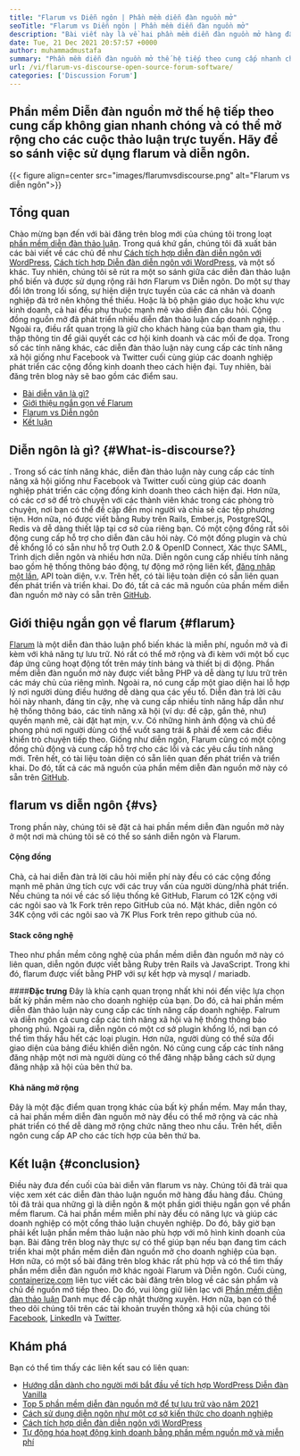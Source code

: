 ```yaml
---
title: "Flarum vs Diễn ngôn | Phần mềm diễn đàn nguồn mở" 
seoTitle: "Flarum vs Diễn ngôn | Phần mềm diễn đàn nguồn mở" 
description: "Bài viết này là về hai phần mềm diễn đàn nguồn mở hàng đầu Flarum vs Diễn ngôn. Cả hai phần mềm đều tự lưu trữ và cung cấp các tính năng diễn đàn hiện đại để thảo luận." 
date: Tue, 21 Dec 2021 20:57:57 +0000
author: muhammadmustafa
summary: "Phần mềm diễn đàn nguồn mở thế hệ tiếp theo cung cấp nhanh chóng & amp; Không gian mở rộng cho các cuộc thảo luận trực tuyến. Hãy so sánh việc sử dụng flarum và diễn ngôn." 
url: /vi/flarum-vs-discourse-open-source-forum-software/
categories: ['Discussion Forum']
---
```


## Phần mềm Diễn đàn nguồn mở thế hệ tiếp theo cung cấp không gian nhanh chóng và có thể mở rộng cho các cuộc thảo luận trực tuyến. Hãy để so sánh việc sử dụng flarum và diễn ngôn.

{{< figure align=center src="images/flarumvsdiscourse.png" alt="Flarum vs diễn ngôn">}}


## Tổng quan
Chào mừng bạn đến với bài đăng trên blog mới của chúng tôi trong loạt [phần mềm diễn đàn thảo luận][1]. Trong quá khứ gần, chúng tôi đã xuất bản các bài viết về các chủ đề như [Cách tích hợp diễn đàn diễn ngôn với WordPress][2], [Cách tích hợp Diễn đàn diễn ngôn với WordPress][2], và một số khác. Tuy nhiên, chúng tôi sẽ rút ra một so sánh giữa các diễn đàn thảo luận phổ biến và được sử dụng rộng rãi hơn Flarum vs Diễn ngôn. Do một sự thay đổi lớn trong lối sống, sự hiện diện trực tuyến của các cá nhân và doanh nghiệp đã trở nên không thể thiếu. Hoặc là bộ phận giáo dục hoặc khu vực kinh doanh, cả hai đều phụ thuộc mạnh mẽ vào diễn đàn câu hỏi.
Cộng đồng nguồn mở đã phát triển nhiều diễn đàn thảo luận cấp doanh nghiệp. . Ngoài ra, điều rất quan trọng là giữ cho khách hàng của bạn tham gia, thu thập thông tin để giải quyết các cơ hội kinh doanh và các mối đe dọa. Trong số các tính năng khác, các diễn đàn thảo luận này cung cấp các tính năng xã hội giống như Facebook và Twitter cuối cùng giúp các doanh nghiệp phát triển các cộng đồng kinh doanh theo cách hiện đại. Tuy nhiên, bài đăng trên blog này sẽ bao gồm các điểm sau.
  * [Bài diễn văn là gì?][5]
  * [Giới thiệu ngắn gọn về Flarum][6]
  * [Flarum vs Diễn ngôn][7]
  * [Kết luận][8]

## Diễn ngôn là gì?   {#What-is-discourse?}
. Trong số các tính năng khác, diễn đàn thảo luận này cung cấp các tính năng xã hội giống như Facebook và Twitter cuối cùng giúp các doanh nghiệp phát triển các cộng đồng kinh doanh theo cách hiện đại. Hơn nữa, có các cơ sở để trò chuyện với các thành viên khác trong các phòng trò chuyện, nơi bạn có thể đề cập đến mọi người và chia sẻ các tệp phương tiện. Hơn nữa, nó được viết bằng Ruby trên Rails, Ember.js, PostgreSQL, Redis và dễ dàng thiết lập tại cơ sở của riêng bạn.
Có một cộng đồng rất sôi động cung cấp hỗ trợ cho diễn đàn câu hỏi này. Có một đống plugin và chủ đề khổng lồ có sẵn như hỗ trợ Outh 2.0 & OpenID Connect, Xác thực SAML, Trình dịch diễn ngôn và nhiều hơn nữa. Diễn ngôn cung cấp nhiều tính năng bao gồm hệ thống thông báo động, tự động mở rộng liên kết, [đăng nhập một lần][9], API toàn diện, v.v. Trên hết, có tài liệu toàn diện có sẵn liên quan đến phát triển và triển khai. Do đó, tất cả các mã nguồn của phần mềm diễn đàn nguồn mở này có sẵn trên [GitHub][10].

## Giới thiệu ngắn gọn về flarum   {#flarum}
[Flarum][4] là một diễn đàn thảo luận phổ biến khác là miễn phí, nguồn mở và đi kèm với khả năng tự lưu trữ. Nó rất có thể mở rộng và đi kèm với một bố cục đáp ứng cũng hoạt động tốt trên máy tính bảng và thiết bị di động. Phần mềm diễn đàn nguồn mở này được viết bằng PHP và dễ dàng tự lưu trữ trên các máy chủ của riêng mình. Ngoài ra, nó cung cấp một giao diện hai lỗ hợp lý nơi người dùng điều hướng dễ dàng qua các yếu tố.
Diễn đàn trả lời câu hỏi này nhanh, đáng tin cậy, nhẹ và cung cấp nhiều tính năng hấp dẫn như hệ thống thông báo, các tính năng xã hội (ví dụ: đề cập, gắn thẻ, như) quyền mạnh mẽ, cài đặt hạt mịn, v.v. Có những hình ảnh động và chủ đề phong phú nơi người dùng có thể vuốt sang trái & phải để xem các điều khiển trò chuyện tiếp theo. Giống như diễn ngôn, Flarum cũng có một cộng đồng chủ động và cung cấp hỗ trợ cho các lỗi và các yêu cầu tính năng mới. Trên hết, có tài liệu toàn diện có sẵn liên quan đến phát triển và triển khai. Do đó, tất cả các mã nguồn của phần mềm diễn đàn nguồn mở này có sẵn trên [GitHub][10].

## flarum vs diễn ngôn   {#vs}
Trong phần này, chúng tôi sẽ đặt cả hai phần mềm diễn đàn nguồn mở này ở một nơi mà chúng tôi sẽ có thể so sánh diễn ngôn và Flarum.

#### Cộng đồng
Chà, cả hai diễn đàn trả lời câu hỏi miễn phí này đều có các cộng đồng mạnh mẽ phản ứng tích cực với các truy vấn của người dùng/nhà phát triển. Nếu chúng ta nói về các số liệu thống kê GitHub, Flarum có 12K cộng với các ngôi sao và 1k Fork trên repo GitHub của nó. Mặt khác, diễn ngôn có 34K cộng với các ngôi sao và 7K Plus Fork trên repo github của nó.

#### Stack công nghệ
Theo như phần mềm công nghệ của phần mềm diễn đàn nguồn mở này có liên quan, diễn ngôn được viết bằng Ruby trên Rails và JavaScript. Trong khi đó, flarum được viết bằng PHP với sự kết hợp và mysql / mariadb.

####**Đặc trưng**
Đây là khía cạnh quan trọng nhất khi nói đến việc lựa chọn bất kỳ phần mềm nào cho doanh nghiệp của bạn. Do đó, cả hai phần mềm diễn đàn thảo luận này cung cấp các tính năng cấp doanh nghiệp. Falrum và diễn ngôn cả cung cấp các tính năng xã hội và hệ thống thông báo phong phú. Ngoài ra, diễn ngôn có một cơ sở plugin khổng lồ, nơi bạn có thể tìm thấy hầu hết các loại plugin. Hơn nữa, người dùng có thể sửa đổi giao diện của bảng điều khiển diễn ngôn. Nó cũng cung cấp các tính năng đăng nhập một nơi mà người dùng có thể đăng nhập bằng cách sử dụng đăng nhập xã hội của bên thứ ba.

#### Khả năng mở rộng
Đây là một đặc điểm quan trọng khác của bất kỳ phần mềm. May mắn thay, cả hai phần mềm diễn đàn nguồn mở này đều có thể mở rộng và các nhà phát triển có thể dễ dàng mở rộng chức năng theo nhu cầu. Trên hết, diễn ngôn cung cấp AP cho các tích hợp của bên thứ ba.

## Kết luận   {#conclusion}
Điều này đưa đến cuối của bài diễn văn flarum vs này. Chúng tôi đã trải qua việc xem xét các diễn đàn thảo luận nguồn mở hàng đầu hàng đầu. Chúng tôi đã trải qua những gì là diễn ngôn & một phần giới thiệu ngắn gọn về phần mềm flarum. Cả hai phần mềm miễn phí này đều có năng lực và giúp các doanh nghiệp có một cổng thảo luận chuyên nghiệp. Do đó, bây giờ bạn phải kết luận phần mềm thảo luận nào phù hợp với mô hình kinh doanh của bạn. Bài đăng trên blog này thực sự có thể giúp bạn nếu bạn đang tìm cách triển khai một phần mềm diễn đàn nguồn mở cho doanh nghiệp của bạn. Hơn nữa, có một số bài đăng trên blog khác rất phù hợp và có thể tìm thấy phần mềm diễn đàn nguồn mở khác ngoài Flarum và Diễn ngôn.
Cuối cùng, [containerize.com][11] liên tục viết các bài đăng trên blog về các sản phẩm và chủ đề nguồn mở tiếp theo. Do đó, vui lòng giữ liên lạc với [][12][Phần mềm diễn đàn thảo luận][1] Danh mục để cập nhật thường xuyên. Hơn nữa, bạn có thể theo dõi chúng tôi trên các tài khoản truyền thông xã hội của chúng tôi [Facebook][13], [LinkedIn][14] và [Twitter][15].

## Khám phá
Bạn có thể tìm thấy các liên kết sau có liên quan:
  * [Hướng dẫn dành cho người mới bắt đầu về tích hợp WordPress Diễn đàn Vanilla][16]
  * [Top 5 phần mềm diễn đàn nguồn mở để tự lưu trữ vào năm 2021][17]
  * [Cách sử dụng diễn ngôn như một cơ sở kiến ​​thức cho doanh nghiệp][18]
  * [Cách tích hợp diễn đàn diễn ngôn với WordPress][2]
  * [Tự động hóa hoạt động kinh doanh bằng phần mềm nguồn mở và miễn phí][19]

  
[1]: https://products.containerize.com/discussion-forum/
[2]: https://blog.containerize.com/blogging/how-to-integrate-discourse-forum-with-wordpress/
[3]: https://products.containerize.com/discussion-forum/discourse/
[4]: https://products.containerize.com/discussion-forum/flarum/
[5]: #What-is-Discourse?
[6]: #flarum
[7]: #vs
[8]: #Conclusion
[9]: https://products.containerize.com/single-sign-on/
[10]: https://github.com/discourse/discourse
[11]: https://www.containerize.com/
[12]: https://products.containerize.com/video-editing-software
[13]: https://web.facebook.com/containerize
[14]: https://www.linkedin.com/company/containerize/
[15]: https://twitter.com/containerize_co
[16]: https://blog.containerize.com/blogging/how-to-a-install-plugin-in-wordpress-vanilla-forum/
[17]: https://blog.containerize.com/discussion-forum/top-5-free-open-source-discussion-forum-software-in-2021/
[18]: https://blog.containerize.com/discussion-forum/how-to-use-discourse-as-a-knowledge-base/
[19]: https://blog.containerize.com/blogging/automate-business-operations-using-open-source-software/
